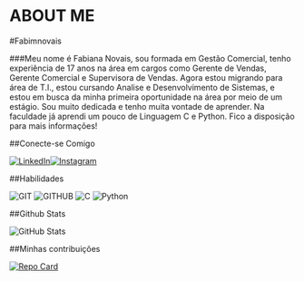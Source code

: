 # ABOUT ME
#Fabimnovais

###Meu nome é Fabiana Novais, sou formada em Gestão Comercial, tenho experiência de 17 anos na área em cargos como Gerente de Vendas, Gerente Comercial e Supervisora de Vendas. Agora estou migrando para área de T.I., estou cursando Analise e Desenvolvimento de Sistemas, e estou em busca da minha primeira oportunidade na área por meio de um estágio. Sou muito dedicada e tenho muita vontade de aprender. Na faculdade já aprendi um pouco de Linguagem C e Python. Fico a disposição para mais informações! 

##Conecte-se Comigo

[![LinkedIn](https://img.shields.io/badge/LinkedIn-000?style=for-the-badge&logo=linkedin&logoColor=0E76A8)](https://www.linkedin.com/in/fabiana-novais-9b14197a/)[![Instagram](https://img.shields.io/badge/Instagram-000?style=for-the-badge&logo=instagram)](https://www.instagram.com/fabimnovais/)


##Habilidades

![GIT](https://img.shields.io/badge/Git-000?style=for-the-badge&logo=Git)
![GITHUB](https://img.shields.io/badge/GITHUB-000?style=for-the-badge&logo=GITHUB)
![C](https://img.shields.io/badge/C-000?style=for-the-badge&logo=c) ![Python](https://img.shields.io/badge/Python-000?style=for-the-badge&logo=python)


##Github Stats

![GitHub Stats](https://github-readme-stats.vercel.app/api?username=Fabimnovais&theme=transparent&bg_color=000&border_color=30A3DC&show_icons=true&icon_color=30A3DC&title_color=E94D5F&text_color=FFF)


##Minhas contribuições

[![Repo Card](https://github-readme-stats.vercel.app/api/pin/?username=fabimnovais&repo=dio-lab-open-source&bg_color=000&border_color=30A3DC&show_icons=true&icon_color=30A3DC&title_color=E94D5F&text_color=FFF)](https://github.com/fabimnovais/dio-lab-open-source) 
